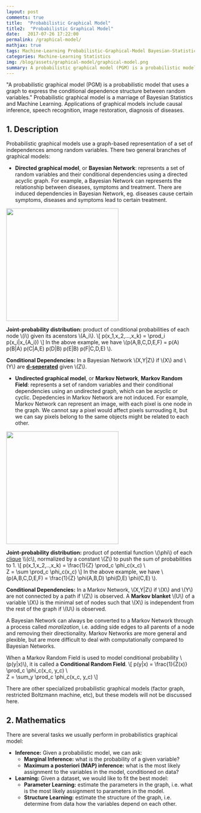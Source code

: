 ```yaml
---
layout: post
comments: true
title:  "Probabilistic Graphical Model"
title2:  "Probabilistic Graphical Model"
date:   2017-07-26 17:22:00
permalink: /graphical-model/
mathjax: true
tags: Machine-Learning Probabilistic-Graphical-Model Bayesian-Statistics Statistics
categories: Machine-Learning Statistics
img: /blog/assets/graphical-model/graphical-model.png
summary: A probabilistic graphical model (PGM) is a probabilistic model for which a graph expresses the conditional dependence structure between random variables...
---
```



"A probabilistic graphical model (PGM) is a probabilistic model that uses a graph to express the conditional dependence structure between random variables." Probabilistic graphical model is a marriage of Bayesian Statistics and Machine Learning. Applications of graphical models include causal inference, speech recognition, image restoration, diagnosis of diseases.

## 1. Description
Probabilistic graphical models use a graph-based representation of a set of independences among random variables. There two general branches of graphical models:
* __Directed graphical model__, or __Bayesian Network__: represents a set of random variables and their conditional dependencies using a directed acyclic graph. For example, a Bayesian Network can represents the relationship between diseases, symptoms and treatment. There are induced dependencies in Bayesian Network, eg. diseases cause certain symptoms, diseases and symptoms lead to certain treatment.
<div class="imgcap">
<div >
    <img src="/blog/assets/graphical-model/bayesian-network.png" width = "300">
</div>
</div>

__Joint-probability distribution:__ product of conditional probabilities of each node \\(i\\) given its acenstors \\(A_i\\).
\\[
p(x_1,x_2,...,x_k) = \prod_i p(x_i\|x_{A_i})
\\]
In the above example, we have
\\(p(A,B,C,D,E,F) = p(A) p(B\|A) p(C\|A,E) p(D\|B) p(E\|B) p(F\|C,D,E) \\).

__Conditional Dependencies:__ In a Bayesian Network \\(X,Y\|Z\\) if \\(X\\) and \\(Y\\) are __[d-seperated](https://en.wikipedia.org/wiki/Bayesian_network#d-separation)__ given \\(Z\\).

* __Undirected graphical model__, or __Markov Network__, __Markov Random Field__: represents a set of random variables and their conditional dependencies using an undirected graph, which can be acyclic or cyclic. Depedencies in Markov Network are not induced. For example, Markov Network can represent an image, with each pixel is one node in the graph. We cannot say a pixel would affect pixels surrouding it, but we can say pixels belong to the same objects might be related to each other.
<div class="imgcap">
<div >
    <img src="/blog/assets/graphical-model/markov-random-field.png" width = "300">
</div>
</div>

__Joint-probability distribution:__ product of potential function \\(\phi\\) of each [clique](https://en.wikipedia.org/wiki/Clique_(graph_theory)) \\(c\\), normalized by a constant \\(Z\\) to push the sum of probabilities to 1.
\\[
p(x_1,x_2,..,x_k) = \frac{1}{Z} \prod_c \phi_c(x_c) \\\
Z = \sum \prod_c \phi_c(x_c)
\\]
In the above example, we have \\(p(A,B,C,D,E,F) = \frac{1}{Z} \phi(A,B,D) \phi(D,E) \phi(C,E) \\).

__Conditional Dependencies:__ In a Markov Network, \\(X,Y\|Z\\) if \\(X\\) and \\(Y\\) are not connected by a path if \\(Z\\) is observed. A __Markov blanket__ \\(U\\) of a variable \\(X\\) is the minimal set of nodes such that \\(X\\) is independent from the rest of the graph if \\(U\\) is observed.

A Bayesian Network can always be converted to a Markov Network through a process called _moralization_, i.e. adding side edges to all parents of a node and removing their directionality. Markov Networks are more general and plexible, but are more difficult to deal with computationally compared to Bayesian Networks.

When a Markov Random Field is used to model conditional probability \\(p(y\|x)\\), it is called a __Conditional Random Field__.
\\[
p(y\|x) = \frac{1}{Z(x)} \prod_c \phi_c(x_c, y_c) \\\
Z = \sum_y \prod_c \phi_c(x_c, y_c)
\\]

There are other specialized probabilistic graphical models (factor graph, restricted Boltzmann machine, etc), but these models will not be discussed here.

## 2. Mathematics
There are several tasks we usually perform in probabilistics graphical model:
* __Inference:__ Given a probabilistic model, we can ask:
  * __Marginal Inference:__ what is the probability of a given variable?
  * __Maximum a posteriori (MAP) inference:__ what is the most likely assignment to the variables in the model, conditioned on data?
* __Learning:__ Given a dataset, we would like to fit the best model:
  * __Parameter Learning:__ estimate the parameters in the graph, i.e. what is the most likely assignment to parameters in the model.
  * __Structure Learning:__ estimate the structure of the graph, i.e. determine from data how the variables depend on each other.

